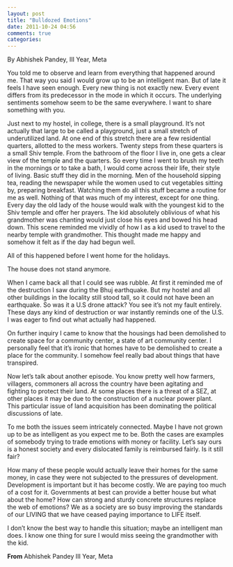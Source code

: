 ```yaml
---
layout: post
title: "Bulldozed Emotions"
date: 2011-10-24 04:56
comments: true
categories: 
---
```

<div class="authorline">
By Abhishek Pandey, III Year, Meta
</div>


You told me to observe and learn from everything that happened around me. That way you said I would grow up to be an intelligent man. But of late it feels I have seen enough. Every new thing is not exactly new. Every event differs from its predecessor in the mode in which it occurs. The underlying sentiments somehow seem to be the same everywhere. I want to share something with you.

Just next to my hostel, in college, there is a small playground. It’s not actually that large to be called a playground, just a small stretch of underutilized land. At one end of this stretch there are a few residential quarters, allotted to the mess workers. Twenty steps from these quarters is a small Shiv temple. From the bathroom of the floor I live in, one gets a clear view of the temple and the quarters. So every time I went to brush my teeth in the mornings or to take a bath, I would come across their life, their style of living. Basic stuff they did in the morning. Men of the household sipping tea, reading the newspaper while the women used to cut vegetables sitting by, preparing breakfast. Watching them do all this stuff became a routine for me as well. Nothing of that was much of my interest, except for one thing. Every day the old lady of the house would walk with the youngest kid to the Shiv temple and offer her prayers. The kid absolutely oblivious of what his grandmother was chanting would just close his eyes and bowed his head down. This scene reminded me vividly of how I as a kid used to travel to the nearby temple with grandmother. This thought made me happy and somehow it felt as if the day had begun well.

<!--more-->

All of this happened before I went home for the holidays.

The house does not stand anymore.

When I came back all that I could see was rubble. At first it reminded me of the destruction I saw during the Bhuj earthquake. But my hostel and all other buildings in the locality still stood tall, so it could not have been an earthquake. So was it a U.S drone attack? You see it’s not my fault entirely. These days any kind of destruction or war instantly reminds one of the U.S. I was eager to find out what actually had happened.

On further inquiry I came to know that the housings had been demolished to create space for a community center, a state of art community center. I personally feel that it’s ironic that homes have to be demolished to create a place for the community. I somehow feel really bad about things that have transpired.

Now let’s talk about another episode. You know pretty well how farmers, villagers, commoners all across the country have been agitating and fighting to protect their land. At some places there is a threat of a SEZ, at other places it may be due to the construction of a nuclear power plant. This particular issue of land acquisition has been dominating the political discussions of late.

To me both the issues seem intricately connected. Maybe I have not grown up to be as intelligent as you expect me to be. Both the cases are examples of somebody trying to trade emotions with money or facility. Let’s say ours is a honest society and every dislocated family is reimbursed fairly. Is it still fair?

How many of these people would actually leave their homes for the same money, in case they were not subjected to the pressures of development. Development is important but it has become costly. We are paying too much of a cost for it. Governments at best can provide a better house but what about the home? How can strong and sturdy concrete structures replace the web of emotions? We as a society are so busy improving the standards of our LIVING that we have ceased paying importance to LIFE itself.

I don’t know the best way to handle this situation; maybe an intelligent man does. I know one thing for sure I would miss seeing the grandmother with the kid.

<strong>From</strong>
Abhishek Pandey
III Year, Meta
